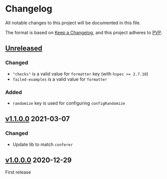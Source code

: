# Changelog
All notable changes to this project will be documented in this file.

The format is based on [Keep a Changelog](https://keepachangelog.com/en/1.0.0/),
and this project adheres to [PVP](https://pvp.haskell.org/).

## [Unreleased]

### Changed

* `"checks"` is a valid value for `formatter` key (with `hspec >= 2.7.10`)
* `failed-examples` is a valid value for `formatter`

### Added

* `randomize` key is used for configuring `configRandomize`

## [v1.1.0.0] 2021-03-07

### Changed

* Update lib to match `conferer`

## [v1.0.0.0] 2020-12-29

First release

[Unreleased]: https://github.com/ludat/conferer/compare/conferer-hspec_v1.1.0.0...HEAD
[v1.1.0.0]: https://github.com/ludat/conferer/compare/conferer-hspec_v1.0.0.0...conferer-hspec_v1.1.0.0
[v1.0.0.0]: https://github.com/ludat/conferer/compare/v0.0.0.0...conferer-hspec_v1.0.0.0

